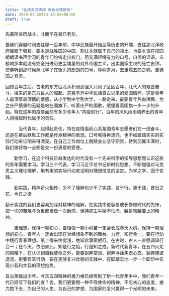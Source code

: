 ```yaml
---
title: "弘扬五四精神 肩负光荣使命"
date: 2020-04-28T13:18:05+08:00
draft: true
---
```


先辈所亲历战斗，斗而辛在者已老矣。

要我们穿越时间去往哪一百年前，中华民族最开始屈辱历史的开端，去往那北洋政府屈服于强权，要本是战胜国的中国，割让本就属于自己的领土。也要本该在校园朗朗读书声学习的青年们纷纷走出校门，用充满铿锵有力的口号，自信的话语，去敲响那本就没有完全扫进历史尘埃里的对外帝国主义，出卖国家主权的死亡丧钟。仿佛听到那时候燕北学子在街头的郎朗的口号，峥嵘岁月，去重燃五四之魂，重铸国之脊梁。

回顾百年之后，古老的东方巨龙从积弱到强大只用了区区百年，几代人的艰苦奋斗，换来的是东方巨人的崛起。这离不开中华民族自古以来的爱国情怀，这是青年人最深厚最深情的情感，从小学到中学到大学，一路走来，最要青年热血沸腾，为之庄严慎重的无疑是站在国旗下，听着庄严的国歌，缓缓看着国旗一步一步的升起。特在这年的疫情面前有多少青年人“向疫前行”。百年的风风雨雨培养出的青年人担得起时代赋予的责任。

　　　当代青年，起得起责任，特在疫情面前心系祖国青年志愿者们在一线奋斗，还是在幕后默默工作都是传承精神的表现。口号喊得再漂亮，也不如踏踏实实的实际行动来证明来得漂亮。在自己工作岗位上兢兢业业坚守职责，待到羽翼丰满时，我们做好每一点都是交一份满意的答卷。

　　勤学习，在这个科技日益发达的时代没有一个先进科学的指导思想而认识这些的青年需要学习。学习三个代表，学习习近平总书记新时代思想。不断加强对马克思主义理论理解，用有用的实际行动来证明对理想信念的坚定。为学之学，固于实践。

　　勤实践，精神薪火相传，少不了理解也少不了实践，言于行，重于践，昔日之花，今日之梁

勤于实践的我们更容易加深对精神的理解，在实践中更容易成长挣做时代的先锋，把一切的苦难与负重都当做一次磨炼，保持初生牛犊不怕虎，越是难越要上的精神。

　　重理想，保持一颗初心，要相信一颗小树苗一定会长成参天大树，保持一颗理想的初心，青年人一定会出现在曾经想象不到的舞台。力行，知行合一，要在行动中践行青春理想。纸上得来终觉浅，绝知此事要躬行。在古时，古人一直强调知行合一；在今天，依旧如此。知是行之始，行是知之成，新时代新青年，在五四火炬的照耀下，在认识到自我使命之外，更要摒弃空谈、摒弃浮躁焦虑心态、摒弃随波逐流，更要有真行动，要在民族复兴壮丽的实践中、在脚踏实地一步一个脚印中实现小我和大我的理想抱负。

自古英雄出少年，今天五四精神的接力棒已经传到了新一代青年手中，我们青年一代已经写下我们的宣？言，我们更要用一种不辱使命的精神，不忘初心的态度，接力跑下去，为自己的人生、为自己的梦想、为国家的复兴赢得一个光明的未来。





